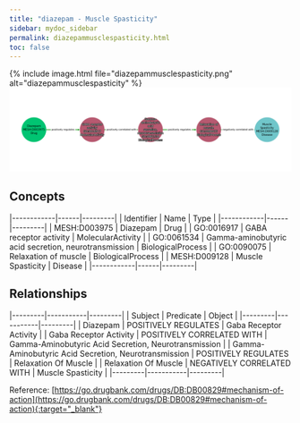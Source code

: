 ```yaml
---
title: "diazepam - Muscle Spasticity"
sidebar: mydoc_sidebar
permalink: diazepammusclespasticity.html
toc: false 
---
```


{% include image.html file="diazepammusclespasticity.png" alt="diazepammusclespasticity" %}![Path Visualization](/images/diazepammusclespasticity.png)

## Concepts

|------------|------|---------|
| Identifier | Name | Type    |
|------------|------|---------|
| MESH:D003975 | Diazepam | Drug |
| GO:0016917 | GABA receptor activity | MolecularActivity |
| GO:0061534 | Gamma-aminobutyric acid secretion, neurotransmission | BiologicalProcess |
| GO:0090075 | Relaxation of muscle | BiologicalProcess |
| MESH:D009128 | Muscle Spasticity | Disease |
|------------|------|---------|

## Relationships

|---------|-----------|---------|
| Subject | Predicate | Object  |
|---------|-----------|---------|
| Diazepam | POSITIVELY REGULATES | Gaba Receptor Activity |
| Gaba Receptor Activity | POSITIVELY CORRELATED WITH | Gamma-Aminobutyric Acid Secretion, Neurotransmission |
| Gamma-Aminobutyric Acid Secretion, Neurotransmission | POSITIVELY REGULATES | Relaxation Of Muscle |
| Relaxation Of Muscle | NEGATIVELY CORRELATED WITH | Muscle Spasticity |
|---------|-----------|---------|

Reference: [https://go.drugbank.com/drugs/DB:DB00829#mechanism-of-action](https://go.drugbank.com/drugs/DB:DB00829#mechanism-of-action){:target="_blank"}